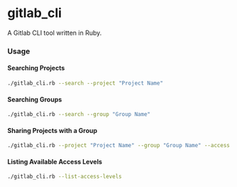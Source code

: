 # gitlab_cli
A Gitlab CLI tool written in Ruby.

### Usage

#### Searching Projects
```bash
./gitlab_cli.rb --search --project "Project Name"
```

#### Searching Groups
```bash
./gitlab_cli.rb --search --group "Group Name"
```

#### Sharing Projects with a Group
```bash
./gitlab_cli.rb --project "Project Name" --group "Group Name" --access "Access Level"
```

#### Listing Available Access Levels
```bash
./gitlab_cli.rb --list-access-levels
```
